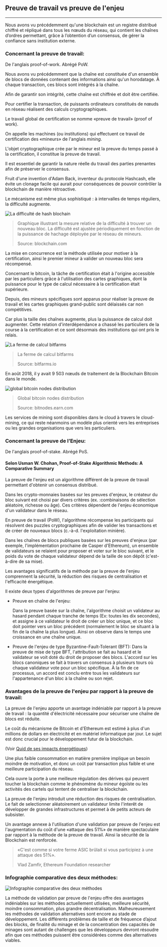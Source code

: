 ## Preuve de travail vs preuve de l'enjeu
---

Nous avons vu précédemment qu'une blockchain est un registre distribué chiffré et répliqué dans tous les nœuds du réseau, qui contient les chaînes d’ordres permettant, grâce à l’obtention d’un consensus, de gérer la confiance sans institution externe.

### Concernant la preuve de travail:

De l'anglais proof-of-work. Abrégé PoW.

Nous avons vu précédemment que la chaîne est constituée d'un ensemble de blocs de données contenant des informations ainsi qu'un horodatage. À chaque transaction, ces blocs sont intégrés à la chaîne.
 
Afin de garantir son intégrité, cette chaîne est chiffrée et doit être certifiée. 

Pour certifier la transaction, de puissants ordinateurs constitués de nœuds en réseau réalisent des calculs cryptographiques.

Le travail global de certification se nomme «preuve de travail» (proof of work). 

On appelle les machines (ou institutions) qui effectuent ce travail de certification des «mineurs» de l'anglais _*mining*_.

L'objet cryptographique crée par le mineur est la preuve du temps passé à la certification, il constitue la preuve de travail. 

Il est essentiel de garantir la nature réelle du travail des parties prenantes afin de préserver le consensus.

Fruit d'une invention d'Adam Back, inventeur du protocole Hashcash, elle évite un clonage facile qui aurait pour conséquences de pouvoir contrôler la blockchain de manière rétroactive.

Le mécanisme est même plus sophistiqué : à intervalles de temps réguliers, la difficulté augmente.

![La difficulté de hash blochain](../../images/difficulty.jpeg)

> Graphique illustrant la mesure relative de la difficulté à trouver un nouveau bloc. La difficulté est ajustée périodiquement en fonction de la puissance de hachage déployée par le réseau de mineurs.
>
>Source: blockchain.com 

La mise en concurrence est la méthode utilisée pour motiver à la certification, ainsi le premier mineur à valider un nouveau bloc sera récompensé.

Concernant le bitcoin, la tâche de certification était à l'origine accessible par les particuliers grâce à l'utilisation des cartes graphiques, dont la puissance pour le type de calcul nécessaire à la certification était supérieure.

Depuis, des mineurs spécifiques sont apparus pour réaliser la preuve de travail et les cartes graphiques grand-public sont délaissés car non compétitives.

Car plus la taille des chaînes augmente, plus la puissance de calcul doit augmenter. Cette relation d'interdépendance a chassé les particuliers de la course à la certification et ce sont désormais des institutions qui ont pris le relais.

![La ferme de calcul bitfarms](../../images/bitcoin_farm.jpeg)

> La ferme de calcul bitfarms
>
> Source: bitfarms.io

En août 2018, il y avait 9 503 nœuds de traitement de la Blockchain Bitcoin dans le monde.

![global bitcoin nodes distribution](../../images/GLOBAL_BITCOIN_NODES_DISTRIBUTION.png)

> Global bitcoin nodes distribution
>
> Source: bitnodes.earn.com

Les services de mining sont disponibles dans le cloud à travers le cloud-mining, ce qui reste néanmoins un modèle plus orienté vers les entreprises ou les grandes organisations que vers les particuliers.

### Concernant la preuve de l’Enjeu:

De l'anglais proof-of-stake. Abrégé PoS.

#### Selon Usman W. Chohan, Proof-of-Stake Algorithmic Methods: A Comparative Summary

La preuve de l'enjeu est un algorithme différent de la preuve de travail permettant d'obtenir un consensus distribué.

Dans les crypto-monnaies basées sur les preuves d'enjeux, le créateur du bloc suivant est choisi par divers critères (ex. :combinaisons de sélection aléatoire, richesse ou âge). Ces critères dépendent de l'enjeu économique d'un validateur dans le réseau. 

En preuve de travail (PoW), l'algorithme récompense les participants qui résolvent des puzzles cryptographiques afin de valider les transactions et de créer de nouveaux blocs (c.-à-d. l'exploitation minière).

Dans les chaînes de blocs publiques basées sur les preuves d'enjeux (par exemple, l'implémentation prochaine de Casper d'Ethereum), un ensemble de validateurs se relaient pour proposer et voter sur le bloc suivant, et le poids du vote de chaque validateur dépend de la taille de son dépôt (c'est-à-dire de sa mise). 

Les avantages significatifs de la méthode par la preuve de l'enjeu comprennent la sécurité, la réduction des risques de centralisation et l'efficacité énergétique.

Il existe deux types d'algorithmes de preuve par l'enjeu: 

* Preuve en chaîne de l'enjeu: 

    Dans la preuve basée sur la chaîne, l'algorithme choisit un validateur au hasard pendant chaque tranche de temps (Ex: toutes les dix secondes), et assigne à ce validateur le droit de créer un bloc unique, et ce bloc doit pointer vers un bloc précédent (normalement le bloc se situant à la fin de la chaîne la plus longue). Ainsi on observe dans le temps une croissance en une chaîne unique.
    
* Preuve de l'enjeu de type Byzantine-Fault-Tolerant (BFT): 
    Dans la preuve de mise de type BFT, l'attribution se fait au hasard et le validateur se voit doté du droit de proposer des blocs. L'accord sur les blocs canoniques se fait à travers un consensus à plusieurs tours où chaque validateur vote pour un bloc spécifique. À la fin de ce processus, un accord est conclu entre tous les validateurs sur l'appartenance d'un bloc à la chaîne ou son rejet.

### Avantages de la preuve de l'enjeu par rapport à la preuve de travail: 

La preuve de l'enjeu apporte un avantage indéniable par rapport à la preuve de travail : la quantité d'électricité nécessaire pour sécuriser une chaîne de blocs est réduite.

Le coût du mécanisme de Bitcoin et d'Ethereum est estimé à plus d'un millions de dollars en électricité et en matériel informatique par jour. Le sujet est donc crucial pour le développement futur de la blockchain.

(Voir [Quid de ses impacts énergétiques](./impact_energetique.md))

Une plus faible consommation en matière première implique un besoin moindre de motivation, et donc un coût par transaction plus faible et une meilleure participation du réseau.

Cela ouvre la porte à une meilleure régulation des dérives qui peuvent toucher la blockchain comme le phénomène du mineur égoïste ou les activités des cartels qui tentent de centraliser la blockchain.

La preuve de l'enjeu introduit une réduction des risques de centralisation. Le fait de selectionner aléatoirement un validateur limite l'interêt de développer de grandes infrastructures et permet à de petits acteurs de subsister. 

Un avantage annexe à l'utilisation d'une validation par preuve de l'enjeu est l'augmentation du coût d'une «attaque des 51%» de manière spectaculaire par rapport à la méthode de la preuve de travail. Ainsi la sécurité de la Blockchain est renforcée.
   
> «C'est comme si votre ferme ASIC brûlait si vous participiez à une attaque des 51%».
>
> Vlad Zamfir, Ethereum Foundation researcher 

### Infographie comparative des deux méthodes: 

![Infographie comparative des deux méthodes](../../images/infographie-preuve-travail-enjeu.png)

La méthode de validation par preuve de l'enjeu offre des avantages indéniables sur les méthodes actuellement utlisées, meilleure sécurité, moindre consommation, plus grandre décentralisation. Malheureusement les méthodes de validation alternatives sont encore au stade de développement. Les différents problèmes de taille et de fréquence d’ajout des blocks, de finalité du minage et de la concentration des capacités de minages sont autant de challenges que les développeurs devront résoudre afin que ces méthodes puissent être considérées comme des alternatives viables. 
